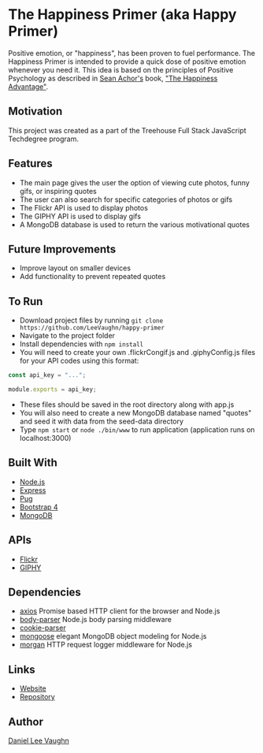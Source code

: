 # The Happiness Primer (aka Happy Primer)

Positive emotion, or "happiness", has been proven to fuel performance. The Happiness Primer is intended to provide a quick
dose of positive emotion whenever you need it. This idea is based on the principles of Positive Psychology as described
in [Sean Achor's](http://www.shawnachor.com/) book, ["The Happiness Advantage"](http://www.shawnachor.com/the-books/the-happiness-advantage/).

## Motivation

This project was created as a part of the Treehouse Full Stack JavaScript Techdegree program.

## Features

* The main page gives the user the option of viewing cute photos, funny gifs, or inspiring quotes
* The user can also search for specific categories of photos or gifs
* The Flickr API is used to display photos
* The GIPHY API is used to display gifs
* A MongoDB database is used to return the various motivational quotes

## Future Improvements

* Improve layout on smaller devices
* Add functionality to prevent repeated quotes

## To Run

* Download project files by running ```git clone https://github.com/LeeVaughn/happy-primer```
* Navigate to the project folder
* Install dependencies with ```npm install```
* You will need to create your own .flickrCongif.js and .giphyConfig.js files for your API codes using this format:

``` javascript
const api_key = "...";

module.exports = api_key;
```

* These files should be saved in the root directory along with app.js
* You will also need to create a new MongoDB database named "quotes" and seed it with data from the seed-data directory
* Type ```npm start``` or ```node ./bin/www``` to run application (application runs on localhost:3000)

## Built With

* [Node.js](https://nodejs.org/en/)
* [Express](https://github.com/LeeVaughn/twitter-interface)
* [Pug](https://pugjs.org/api/getting-started.html)
* [Bootstrap 4](https://getbootstrap.com/)
* [MongoDB](https://www.mongodb.com/)

## APIs

* [Flickr](https://www.flickr.com/services/api/)
* [GIPHY](https://developers.giphy.com/)

## Dependencies

* [axios](https://www.npmjs.com/package/axios) Promise based HTTP client for the browser and Node.js
* [body-parser](https://www.npmjs.com/package/body-parser) Node.js body parsing middleware
* [cookie-parser](https://www.npmjs.com/package/cookie-parser)
* [mongoose](https://www.npmjs.com/package/mongoose) elegant MongoDB object modeling for Node.js
* [morgan](https://www.npmjs.com/package/morgan) HTTP request logger middleware for Node.js

## Links

* [Website](https://happy-primer.herokuapp.com/)
* [Repository](https://github.com/LeeVaughn/happy-primer)

## Author

[Daniel Lee Vaughn](https://github.com/LeeVaughn)
